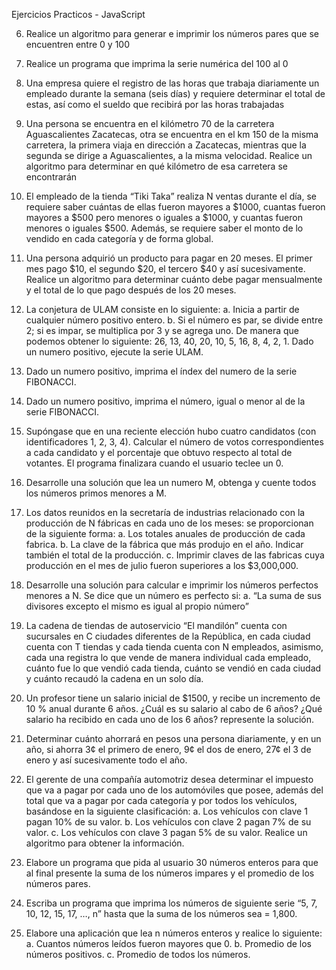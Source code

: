 Ejercicios Practicos - JavaScript

06. Realice un algoritmo para generar e imprimir los números pares que se encuentren entre 0 y 100

07. Realice un programa que imprima la serie numérica del 100 al 0

08. Una empresa quiere el registro de las horas que trabaja diariamente un empleado durante la semana (seis días) y requiere determinar el total de estas, así como el sueldo que recibirá por las horas trabajadas

09. Una persona se encuentra en el kilómetro 70 de la carretera Aguascalientes Zacatecas, otra se encuentra en el km 150 de la misma carretera, la primera viaja en dirección a Zacatecas, mientras que la segunda se dirige a Aguascalientes, a la misma velocidad. Realice un algoritmo para determinar en qué kilómetro de esa carretera se encontrarán

10. El empleado de la tienda “Tiki Taka” realiza N ventas durante el día, se requiere saber cuántas de ellas fueron mayores a $1000, cuantas fueron mayores a $500 pero menores o iguales a $1000, y cuantas fueron menores o iguales $500. Además, se requiere saber el monto de lo vendido en cada categoría y de forma global.

11. Una persona adquirió un producto para pagar en 20 meses. El primer mes pago $10, el segundo $20, el tercero $40 y así sucesivamente. Realice un algoritmo para determinar cuánto debe pagar mensualmente y el total de lo que pago después de los 20 meses.

12. La conjetura de ULAM consiste en lo siguiente:
  a. Inicia a partir de cualquier número positivo entero.
  b. Si el número es par, se divide entre 2; si es impar, se multiplica por 3 y se agrega uno. De manera que podemos obtener lo siguiente: 26, 13, 40, 20, 10, 5, 16, 8, 4, 2, 1.
Dado un numero positivo, ejecute la serie ULAM.

13. Dado un numero positivo, imprima el índex del numero de la serie FIBONACCI.

14. Dado un numero positivo, imprima el número, igual o menor al de la serie FIBONACCI.

15. Supóngase que en una reciente elección hubo cuatro candidatos (con identificadores 1, 2, 3, 4). Calcular el número de votos correspondientes a cada candidato y el porcentaje que obtuvo respecto al total de votantes. El programa finalizara cuando el usuario teclee un 0.

16. Desarrolle una solución que lea un numero M, obtenga y cuente todos los números primos menores a M.

17. Los datos reunidos en la secretaría de industrias relacionado con la producción de N fábricas en cada uno de los meses: se proporcionan de la siguiente forma:
  a. Los totales anuales de producción de cada fabrica.
  b. La clave de la fábrica que más produjo en el año. Indicar también el total de la producción.
  c. Imprimir claves de las fabricas cuya producción en el mes de julio fueron superiores a los $3,000,000.

18. Desarrolle una solución para calcular e imprimir los números perfectos menores a N.
Se dice que un número es perfecto si:
  a. “La suma de sus divisores excepto el mismo es igual al propio número”

19. La cadena de tiendas de autoservicio “El mandilón” cuenta con sucursales en C ciudades diferentes de la República, en cada ciudad cuenta con T tiendas y cada tienda cuenta con N empleados, asimismo, cada una registra lo que vende de manera individual cada empleado, cuánto fue lo que vendió cada tienda, cuánto se vendió en cada ciudad y cuánto recaudó la cadena en un solo día.

20. Un profesor tiene un salario inicial de $1500, y recibe un incremento de 10 % anual durante 6 años. ¿Cuál es su salario al cabo de 6 años? ¿Qué salario ha recibido en cada uno de los 6 años? represente la solución.

21. Determinar cuánto ahorrará en pesos una persona diariamente, y en un año, si ahorra 3¢ el primero de enero, 9¢ el dos de enero, 27¢ el 3 de enero y así sucesivamente todo el año.

22. El gerente de una compañía automotriz desea determinar el impuesto que va a pagar por cada uno de los automóviles que posee, además del total que va a pagar por cada categoría y por todos los vehículos, basándose en la siguiente clasificación:
  a. Los vehículos con clave 1 pagan 10% de su valor.
  b. Los vehículos con clave 2 pagan 7% de su valor.
  c. Los vehículos con clave 3 pagan 5% de su valor.
Realice un algoritmo para obtener la información.

23. Elabore un programa que pida al usuario 30 números enteros para que al final presente la suma de los números impares y el promedio de los números pares.

24. Escriba un programa que imprima los números de siguiente serie “5, 7, 10, 12, 15, 17, …, n” hasta que la suma de los números sea = 1,800.

25. Elabore una aplicación que lea n números enteros y realice lo siguiente:
  a. Cuantos números leídos fueron mayores que 0.
  b. Promedio de los números positivos.
  c. Promedio de todos los números.
